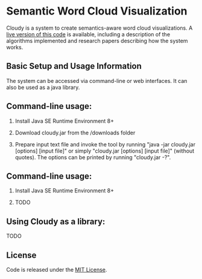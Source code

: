 Semantic Word Cloud Visualization
=====
Cloudy is a system to create semantics-aware word cloud visualizations. A [live version of this code](http://wordcloud.cs.arizona.edu) is available, including a description of the algorithms implemented and research papers describing how the system works.

Basic Setup and Usage Information
--------

The system can be accessed via command-line or web interfaces. It can also be used as a java library.

Command-line usage:
---

1. Install Java SE Runtime Environment 8+

2. Download cloudy.jar from the /downloads folder

3. Prepare input text file and invoke the tool by running "java -jar cloudy.jar [options] [input file]" or simply "cloudy.jar [options] [input file]" (without quotes). The options can be printed by running "cloudy.jar -?".

Command-line usage:
---

1. Install Java SE Runtime Environment 8+

2. TODO

Using Cloudy as a library:
---
TODO

License
--------
Code is released under the [MIT License](LICENSE).
